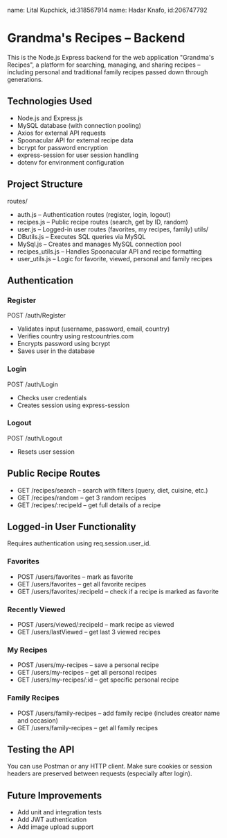 
name: Lital Kupchick, id:318567914 
name: Hadar Knafo, id:206747792


# Grandma's Recipes – Backend
This is the Node.js Express backend for the web application "Grandma's Recipes", a platform for searching, managing, and sharing recipes – including personal and traditional family recipes passed down through generations.

## Technologies Used
- Node.js and Express.js
- MySQL database (with connection pooling)
- Axios for external API requests
- Spoonacular API for external recipe data
- bcrypt for password encryption
- express-session for user session handling
- dotenv for environment configuration

## Project Structure
routes/
- auth.js – Authentication routes (register, login, logout)
- recipes.js – Public recipe routes (search, get by ID, random)
- user.js – Logged-in user routes (favorites, my recipes, family)
utils/
- DButils.js – Executes SQL queries via MySQL
- MySql.js – Creates and manages MySQL connection pool
- recipes_utils.js – Handles Spoonacular API and recipe formatting
- user_utils.js – Logic for favorite, viewed, personal and family recipes

## Authentication

### Register  
POST /auth/Register  
- Validates input (username, password, email, country)  
- Verifies country using restcountries.com  
- Encrypts password using bcrypt  
- Saves user in the database  

### Login  
POST /auth/Login  
- Checks user credentials  
- Creates session using express-session  

### Logout  
POST /auth/Logout  
- Resets user session  

## Public Recipe Routes
- GET /recipes/search – search with filters (query, diet, cuisine, etc.)
- GET /recipes/random – get 3 random recipes
- GET /recipes/:recipeId – get full details of a recipe

## Logged-in User Functionality
Requires authentication using req.session.user_id.

### Favorites
- POST /users/favorites – mark as favorite
- GET /users/favorites – get all favorite recipes
- GET /users/favorites/:recipeId – check if a recipe is marked as favorite

### Recently Viewed
- POST /users/viewed/:recipeId – mark recipe as viewed
- GET /users/lastViewed – get last 3 viewed recipes

### My Recipes
- POST /users/my-recipes – save a personal recipe
- GET /users/my-recipes – get all personal recipes
- GET /users/my-recipes/:id – get specific personal recipe

### Family Recipes
- POST /users/family-recipes – add family recipe (includes creator name and occasion)
- GET /users/family-recipes – get all family recipes

## Testing the API
You can use Postman or any HTTP client.
Make sure cookies or session headers are preserved between requests (especially after login).

## Future Improvements
- Add unit and integration tests
- Add JWT authentication
- Add image upload support
